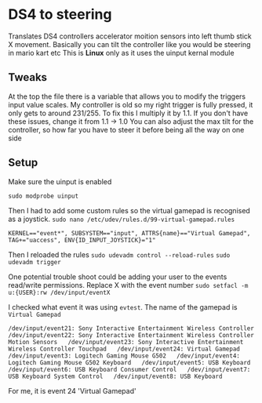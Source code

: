 # DS4 to steering
Translates DS4 controllers accelerator moition sensors into left thumb stick X movement.
Basically you can tilt the controller like you would be steering in mario kart etc
This is **Linux** only as it uses the uinput kernal module

## Tweaks
At the top the file there is a variable that allows you to modify the triggers input value scales. My controller is old so my right trigger is fully pressed, it only gets to around 231/255. To fix this I multiply it by 1.1. If you don't have these issues, change it from 1.1 -> 1.0
You can also adjust the max tilt for the controller, so how far you have to steer it before being all the way on one side
## Setup

Make sure the uinput is enabled

```sudo modprobe uinput```

Then I had to add some custom rules so the virtual gamepad is recognised as a joystick.
`sudo nano /etc/udev/rules.d/99-virtual-gamepad.rules`

`KERNEL=="event*", SUBSYSTEM=="input", ATTRS{name}=="Virtual Gamepad", TAG+="uaccess", ENV{ID_INPUT_JOYSTICK}="1"`

Then I reloaded the rules
`sudo udevadm control --reload-rules`
`sudo udevadm trigger`

One potential trouble shoot could be adding your user to the events read/write permissions. Replace X with the event number
`sudo setfacl -m u:{USER}:rw /dev/input/eventX`

I checked what event it was using `evtest`. The name of the gamepad is `Virtual Gamepad`

`/dev/input/event21: Sony Interactive Entertainment Wireless Controller
/dev/input/event22: Sony Interactive Entertainment Wireless Controller Motion Sensors  
/dev/input/event23: Sony Interactive Entertainment Wireless Controller Touchpad  
/dev/input/event24: Virtual Gamepad  
/dev/input/event3: Logitech Gaming Mouse G502  
/dev/input/event4: Logitech Gaming Mouse G502 Keyboard  
/dev/input/event5: USB Keyboard  
/dev/input/event6: USB Keyboard Consumer Control  
/dev/input/event7: USB Keyboard System Control  
/dev/input/event8: USB Keyboard`

For me, it is event 24 'Virtual Gamepad'